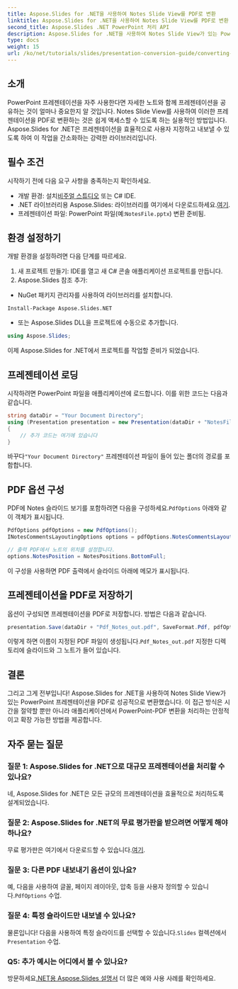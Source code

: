 ```yaml
---
title: Aspose.Slides for .NET을 사용하여 Notes Slide View를 PDF로 변환
linktitle: Aspose.Slides for .NET을 사용하여 Notes Slide View를 PDF로 변환
second_title: Aspose.Slides .NET PowerPoint 처리 API
description: Aspose.Slides for .NET을 사용하여 Notes Slide View가 있는 PowerPoint 프레젠테이션을 PDF 형식으로 손쉽게 변환하는 방법을 알아보세요. 이 가이드에는 자세한 지침이 포함되어 있습니다.
type: docs
weight: 15
url: /ko/net/tutorials/slides/presentation-conversion-guide/converting-notes-slide-view-to-pdf/
---
```

## 소개

PowerPoint 프레젠테이션을 자주 사용한다면 자세한 노트와 함께 프레젠테이션을 공유하는 것이 얼마나 중요한지 알 것입니다. Notes Slide View를 사용하여 이러한 프레젠테이션을 PDF로 변환하는 것은 쉽게 액세스할 수 있도록 하는 실용적인 방법입니다. Aspose.Slides for .NET은 프레젠테이션을 효율적으로 사용자 지정하고 내보낼 수 있도록 하여 이 작업을 간소화하는 강력한 라이브러리입니다.

## 필수 조건

시작하기 전에 다음 요구 사항을 충족하는지 확인하세요.

-  개발 환경: 설치[비주얼 스튜디오](https://visualstudio.microsoft.com/) 또는 C# IDE.
- .NET 라이브러리용 Aspose.Slides: 라이브러리를 여기에서 다운로드하세요.[여기](https://releases.aspose.com/slides/net/).
-  프레젠테이션 파일: PowerPoint 파일(예:`NotesFile.pptx`) 변환 준비됨.

## 환경 설정하기

개발 환경을 설정하려면 다음 단계를 따르세요.

1. 새 프로젝트 만들기: IDE를 열고 새 C# 콘솔 애플리케이션 프로젝트를 만듭니다.
2. Aspose.Slides 참조 추가: 
- NuGet 패키지 관리자를 사용하여 라이브러리를 설치합니다.
 ```
 Install-Package Aspose.Slides.NET
 ```
- 또는 Aspose.Slides DLL을 프로젝트에 수동으로 추가합니다.

```csharp
using Aspose.Slides;
```
이제 Aspose.Slides for .NET에서 프로젝트를 작업할 준비가 되었습니다.

## 프레젠테이션 로딩

시작하려면 PowerPoint 파일을 애플리케이션에 로드합니다. 이를 위한 코드는 다음과 같습니다.

```csharp
string dataDir = "Your Document Directory";
using (Presentation presentation = new Presentation(dataDir + "NotesFile.pptx"))
{
	// 추가 코드는 여기에 있습니다
}

```

 바꾸다`"Your Document Directory"` 프레젠테이션 파일이 들어 있는 폴더의 경로를 포함합니다.

## PDF 옵션 구성

 PDF에 Notes 슬라이드 보기를 포함하려면 다음을 구성하세요.`PdfOptions` 아래와 같이 객체가 표시됩니다.

```csharp
PdfOptions pdfOptions = new PdfOptions();
INotesCommentsLayoutingOptions options = pdfOptions.NotesCommentsLayouting;

// 출력 PDF에서 노트의 위치를 설정합니다.
options.NotesPosition = NotesPositions.BottomFull;
```

이 구성을 사용하면 PDF 출력에서 슬라이드 아래에 메모가 표시됩니다.

## 프레젠테이션을 PDF로 저장하기

옵션이 구성되면 프레젠테이션을 PDF로 저장합니다. 방법은 다음과 같습니다.

```csharp
presentation.Save(dataDir + "Pdf_Notes_out.pdf", SaveFormat.Pdf, pdfOptions);
```

 이렇게 하면 이름이 지정된 PDF 파일이 생성됩니다.`Pdf_Notes_out.pdf` 지정한 디렉토리에 슬라이드와 그 노트가 들어 있습니다.

## 결론

그리고 그게 전부입니다! Aspose.Slides for .NET을 사용하여 Notes Slide View가 있는 PowerPoint 프레젠테이션을 PDF로 성공적으로 변환했습니다. 이 접근 방식은 시간을 절약할 뿐만 아니라 애플리케이션에서 PowerPoint-PDF 변환을 처리하는 안정적이고 확장 가능한 방법을 제공합니다.

## 자주 묻는 질문

### 질문 1: Aspose.Slides for .NET으로 대규모 프레젠테이션을 처리할 수 있나요?
네, Aspose.Slides for .NET은 모든 규모의 프레젠테이션을 효율적으로 처리하도록 설계되었습니다.

### 질문 2: Aspose.Slides for .NET의 무료 평가판을 받으려면 어떻게 해야 하나요?
 무료 평가판은 여기에서 다운로드할 수 있습니다.[여기](https://releases.aspose.com/).

### 질문 3: 다른 PDF 내보내기 옵션이 있나요?
예, 다음을 사용하여 글꼴, 페이지 레이아웃, 압축 등을 사용자 정의할 수 있습니다.`PdfOptions` 수업.

### 질문 4: 특정 슬라이드만 내보낼 수 있나요?
 물론입니다! 다음을 사용하여 특정 슬라이드를 선택할 수 있습니다.`Slides` 컬렉션에서`Presentation` 수업.

### Q5: 추가 예시는 어디에서 볼 수 있나요?
 방문하세요[.NET용 Aspose.Slides 설명서](https://reference.aspose.com/slides/net/) 더 많은 예와 사용 사례를 확인하세요.